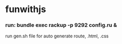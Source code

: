 # funwithjs

### run: bundle exec rackup -p 9292 config.ru &

run gen.sh file for auto generate route, .html, .css


